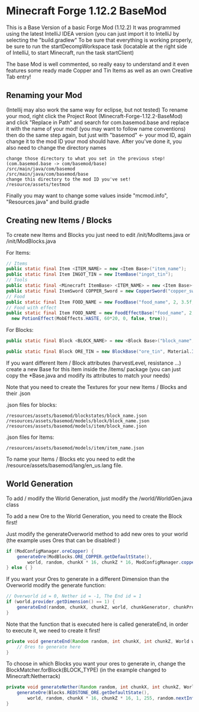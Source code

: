 # Minecraft Forge 1.12.2 BaseMod
 This is a Base Version of a basic Forge Mod (1.12.2)
 It was programmed using the latest IntelliJ IDEA version (you can just import it to IntelliJ by selecting the "build.gradlew"
 To be sure that everything is working properly, be sure to run the startDecompWorkspace task (locatable at the right side of IntelliJ, to start Minecraft, run the task startClient)
 
  The base Mod is well commented, so really easy to understand and it even features some ready made Copper and Tin Items as well as an own Creative Tab entry!
  
  
  ## Renaming your Mod 
  (Intellij may also work the same way for eclipse, but not tested)
  To rename your mod, right click the Project Root (Minecraft-Forge-1.12.2-BaseMod) and click "Replace in Path" and search for com.basemod.base and replace it with the name of your mod! (you may want to follow name conventions)
  then do the same step again, but just with "basemod" <- your mod ID, again change it to the mod ID your mod should have. 
  After you've done it, you also need to change the directory names
  ```
change those directory to what you set in the previous step! (com.basemod.base -> com/basemod/base)
/src/main/java/com/basemod
/src/main/java/com/basemod/base
change this directory to the mod ID you've set!
/resource/assets/testmod
```
Finally you may want to change some values inside "mcmod.info", "Resources.java" and build.gradle
  
  ## Creating new Items / Blocks
  To create new Items and Blocks you just need to edit /init/ModItems.java or /init/ModBlocks.java
  
  For Items:
  ```java
// Items
public static final Item <ITEM_NAME> = new <Item Base>("item_name");
public static final Item INGOT_TIN = new ItemBase("ingot_tin");
// Tools
public static final <Minecraft ItemBase> <ITEM_NAME> = new <Item Base>("<item_name>", <ITEM_MATERIAL>);
public static final ItemSword COPPER_Sword = new CopperSword("copper_sword", MATERIAL_COPPER);
// Food
public static final Item FOOD_NAME = new FoodBase("food_name", 2, 3.5f, false);
// Food with effect
public static final Item FOOD_NAME = new FoodEffectBase("food_name", 2, 3.5f, false,
    new PotionEffect(MobEffects.HASTE, 60*20, 0, false, true));
  ```
For Blocks:
```java
public static final Block <BLOCK_NAME> = new <Block Base>("block_name", <Material>);

public static final Block ORE_TIN = new BlockBase("ore_tin", Material.IRON);
```
  If you want different Item / Block attributes (harvestLevel, resistance ...) create a new Base for this item inside the /items/ package (you can just copy the *Base.java and modify its attributes to match your needs)
  
  Note that you need to create the Textures for your new Items / Blocks and their .json
  
  .json files for blocks: 
  ```
/resources/assets/basemod/blockstates/block_name.json
/resources/assets/basemod/models/block/block_name.json
/resources/assets/basemod/models/item/block_name.json
```
.json files for Items:
```
/resources/assets/basemod/models/item/item_name.json
```
To name your Items / Blocks etc you need to edit the /resource/assets/basemod/lang/en_us.lang file.
  ## World Generation
  To add / modify the World Generation, just modify the /world/WorldGen.java class
  
  To add a new Ore to the World Generation, you need to create the Block first!
  
  Just modify the generateOverworld method to add new ores to your world (the example uses Ores that can be disabled! )
```java
if (ModConfigManager.oreCopper) {
    generateOre(ModBlocks.ORE_COPPER.getDefaultState(),
        world, random, chunkX * 16, chunkZ * 16, ModConfigManager.copperMinHeight, ModConfigManager.copperMaxHeight, random.nextInt(ModConfigManager.copperVeinSize) + 1, ModConfigManager.copperSpawnTries, BlockMatcher.forBlock(Blocks.STONE));
} else { }
```
If you want your Ores to generate in a different Dimension than the Overworld modify the generate function:
```java
// Overworld id = 0, Nether id = -1, The End id = 1
if (world.provider.getDimension() == 1) {
    generateEnd(random, chunkX, chunkZ, world, chunkGenerator, chunkProvider);
}
```
Note that the function that is executed here is called generateEnd, in order to execute it, we need to create it first!
```java
private void generateEnd(Random random, int chunkX, int chunkZ, World world, IChunkGenerator chunkGenerator, IChunkProvider chunkProvider) {
    // Ores to generate here
}
```
To choose in which Blocks you want your ores to generate in, change the BlockMatcher.forBlock(BLOCK_TYPE) (in the example changed to Minecraft:Netherrack)
```java
private void generateNether(Random random, int chunkX, int chunkZ, World world, IChunkGenerator chunkGenerator, IChunkProvider chunkProvider) {
    generateOre(Blocks.REDSTONE_ORE.getDefaultState(),
        world, random, chunkX * 16, chunkZ * 16, 1, 255, random.nextInt(30) + 10, 24,BlockMatcher.forBlock(Blocks.NETHERRACK));
}
```
